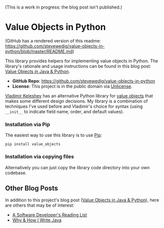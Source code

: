 
(This is a work in progress: the blog post isn't published.)

Value Objects in Python
=======================

(GitHub has a rendered version of this readme: https://github.com/stevewedig/value-objects-in-python/blob/master/README.md)

This library provides helpers for implementing value objects in Python. The library's rationale and usage instructions can be found in this blog post: [Value Objects in Java & Python](http://stevewedig.com).

* **GitHub Repo**: https://github.com/stevewedig/value-objects-in-python
* **License**: This project is in the public domain via [Unlicense](http://unlicense.org).

[Vladimir Keleshev](https://github.com/halst) has an alternative Python library for [value objects](https://github.com/halst/value) that makes some different design decisions. My library is a combination of techniques I've used before and Vladimir's choice for syntax (using `__init__` to indicate field name, order, and default values).

### Installation via Pip

The easiest way to use this library is to use [Pip](http://en.wikipedia.org/wiki/Pip_(package_manager)):

    pip install value_objects

### Installation via copying files

Alternatively you can just copy the library code directory into your own codebase.

## Other Blog Posts

In addition to this project's blog post ([Value Objects in Java & Python](http://stevewedig.com)), here are others that may be of interest:

* [A Software Developer's Reading List](http://stevewedig.com/2014/02/03/software-developers-reading-list/)
* [Why & How I Write Java](http://stevewedig.com/2014/02/17/why-and-how-i-write-java/)

